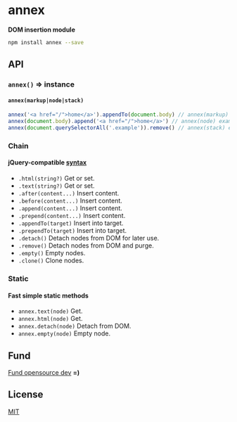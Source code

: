 # annex
<b>DOM insertion module</b>

```sh
npm install annex --save
```

## API
### `annex()` &rArr; instance
#### `annex(markup|node|stack)`

```js
annex('<a href="/">home</a>').appendTo(document.body) // annex(markup) example
annex(document.body).append('<a href="/">home</a>') // annex(node) example
annex(document.querySelectorAll('.example')).remove() // annex(stack) example
```

### Chain
#### jQuery-compatible [syntax](http://api.jquery.com/category/manipulation/dom-insertion-inside/)
- `.html(string?)` Get or set.
- `.text(string?)` Get or set.
- `.after(content...)` Insert content. 
- `.before(content...)` Insert content.
- `.append(content...)` Insert content. 
- `.prepend(content...)` Insert content.
- `.appendTo(target)` Insert into target.
- `.prependTo(target)` Insert into target.
- `.detach()` Detach nodes from DOM for later use.
- `.remove()` Detach nodes from DOM and purge.
- `.empty()` Empty nodes.
- `.clone()` Clone nodes.

### Static
#### Fast simple static methods
- `annex.text(node)` Get.
- `annex.html(node)` Get. 
- `annex.detach(node)` Detach from DOM.
- `annex.empty(node)` Empty node.

## Fund

[Fund opensource dev](https://www.gittip.com/ryanve/) <b>=)</b>

## License

[MIT](package.json)